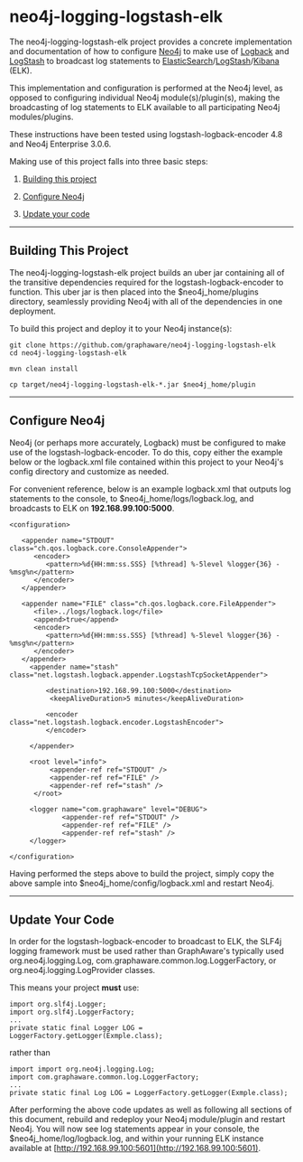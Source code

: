 neo4j-logging-logstash-elk
=====================

The neo4j-logging-logstash-elk project provides a concrete implementation and documentation of how to configure [Neo4j](https://neo4j.com) to make use of [Logback](https://logback.qos.ch/) and [LogStash](https://www.elastic.co/products/logstash) to broadcast log statements to [ElasticSearch](https://www.elastic.co/)/[LogStash](https://www.elastic.co/products/logstash)/[Kibana](https://www.elastic.co/products/kibana) (ELK). 

This implementation and configuration is performed at the Neo4j level, as opposed to configuring individual Neo4j module(s)/plugin(s), making the broadcasting of log statements to ELK available to all participating Neo4j modules/plugins. 

These instructions have been tested using logstash-logback-encoder 4.8 and Neo4j Enterprise 3.0.6.

Making use of this project falls into three basic steps:

1) [Building this project](#building-this-project)

2) [Configure Neo4j](#configure-neo4j)

3) [Update your code](#update-your-code)

--------------------
## Building This Project

The neo4j-logging-logstash-elk project builds an uber jar containing all of the transitive dependencies required for the logstash-logback-encoder to function. This uber jar is then placed into the $neo4j_home/plugins directory, seamlessly providing Neo4j with all of the dependencies in one deployment. 

To build this project and deploy it to your Neo4j instance(s):
```
git clone https://github.com/graphaware/neo4j-logging-logstash-elk
cd neo4j-logging-logstash-elk

mvn clean install

cp target/neo4j-logging-logstash-elk-*.jar $neo4j_home/plugin
```

--------------------
## Configure Neo4j


Neo4j (or perhaps more accurately, Logback) must be configured to make use of the logstash-logback-encoder. To do this, copy either the example below or the logback.xml file contained within this project to your Neo4j's config directory and customize as needed.

For convenient reference, below is an example logback.xml that outputs log statements to the console, to $neo4j_home/logs/logback.log, and broadcasts to ELK on **192.168.99.100:5000**. 
 
```
<configuration>

   <appender name="STDOUT" class="ch.qos.logback.core.ConsoleAppender">
      <encoder>
         <pattern>%d{HH:mm:ss.SSS} [%thread] %-5level %logger{36} - %msg%n</pattern>		
      </encoder>      
   </appender>

   <appender name="FILE" class="ch.qos.logback.core.FileAppender">
      <file>../logs/logback.log</file>
      <append>true</append>
      <encoder>
         <pattern>%d{HH:mm:ss.SSS} [%thread] %-5level %logger{36} - %msg%n</pattern>
      </encoder>
   </appender>
     <appender name="stash" class="net.logstash.logback.appender.LogstashTcpSocketAppender">

         <destination>192.168.99.100:5000</destination>
          <keepAliveDuration>5 minutes</keepAliveDuration>

         <encoder class="net.logstash.logback.encoder.LogstashEncoder">
         </encoder>

     </appender>

     <root level="info">          
          <appender-ref ref="STDOUT" />
          <appender-ref ref="FILE" />
          <appender-ref ref="stash" />
      </root>

     <logger name="com.graphaware" level="DEBUG">
             <appender-ref ref="STDOUT" />
             <appender-ref ref="FILE" />
             <appender-ref ref="stash" />
     </logger>

</configuration>
```

Having performed the steps above to build the project, simply copy the above sample into $neo4j_home/config/logback.xml and restart Neo4j.

--------------------

## Update Your Code

In order for the logstash-logback-encoder to broadcast to ELK, the SLF4j logging framework must be used rather than GraphAware's typically used org.neo4j.logging.Log, com.graphaware.common.log.LoggerFactory, or org.neo4j.logging.LogProvider classes.

This means your project **must** use:
```
import org.slf4j.Logger;
import org.slf4j.LoggerFactory;
...
private static final Logger LOG = LoggerFactory.getLogger(Exmple.class);
```
rather than
```
import import org.neo4j.logging.Log;
import com.graphaware.common.log.LoggerFactory;
...
private static final Log LOG = LoggerFactory.getLogger(Exmple.class);
```
After performing the above code updates as well as following all sections of this document, rebuild and redeploy your Neo4j module/plugin and restart Neo4j. You will now see log statements appear in your console, the $neo4j_home/log/logback.log, and within your running ELK instance available at [http://192.168.99.100:5601](http://192.168.99.100:5601).  